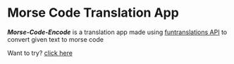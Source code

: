 # Morse Code Translation App

***Morse-Code-Encode*** is a translation app made using [funtranslations API](https://funtranslations.com/api/) to convert given text to morse code

Want to try? [click here](https://morse-code-encode.netlify.app/)
 